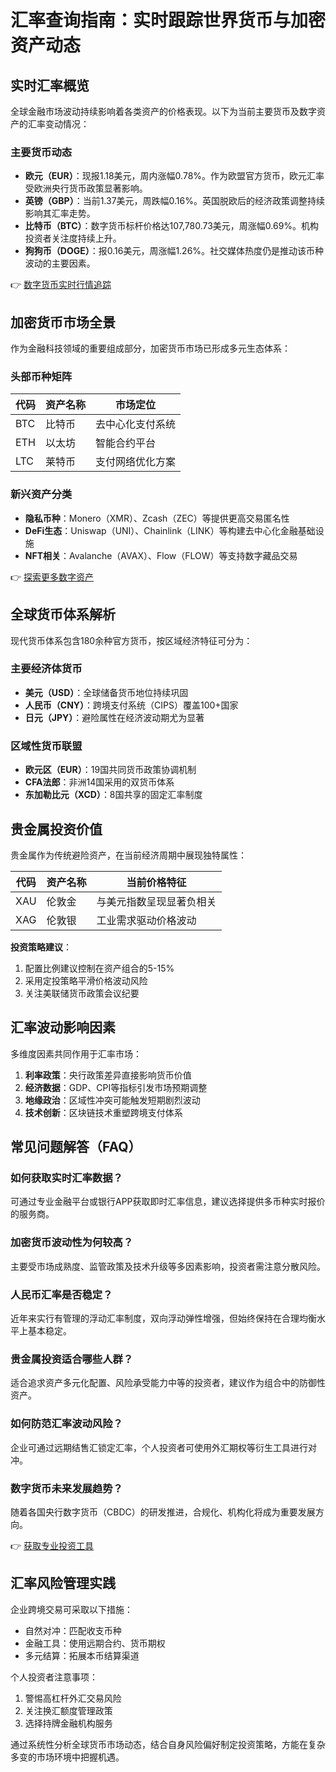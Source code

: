 # 汇率查询指南：实时跟踪世界货币与加密资产动态

## 实时汇率概览

全球金融市场波动持续影响着各类资产的价格表现。以下为当前主要货币及数字资产的汇率变动情况：

### 主要货币动态
- **欧元（EUR）**：现报1.18美元，周内涨幅0.78%。作为欧盟官方货币，欧元汇率受欧洲央行货币政策显著影响。
- **英镑（GBP）**：当前1.37美元，周跌幅0.16%。英国脱欧后的经济政策调整持续影响其汇率走势。
- **比特币（BTC）**：数字货币标杆价格达107,780.73美元，周涨幅0.69%。机构投资者关注度持续上升。
- **狗狗币（DOGE）**：报0.16美元，周涨幅1.26%。社交媒体热度仍是推动该币种波动的主要因素。

👉 [数字货币实时行情追踪](https://bit.ly/okx_welcome)

## 加密货币市场全景

作为金融科技领域的重要组成部分，加密货币市场已形成多元生态体系：

### 头部币种矩阵
| 代码 | 资产名称 | 市场定位 |
|------|----------|----------|
| BTC  | 比特币   | 去中心化支付系统 |
| ETH  | 以太坊   | 智能合约平台 |
| LTC  | 莱特币   | 支付网络优化方案 |

### 新兴资产分类
- **隐私币种**：Monero（XMR）、Zcash（ZEC）等提供更高交易匿名性
- **DeFi生态**：Uniswap（UNI）、Chainlink（LINK）等构建去中心化金融基础设施
- **NFT相关**：Avalanche（AVAX）、Flow（FLOW）等支持数字藏品交易

👉 [探索更多数字资产](https://bit.ly/okx_welcome)

## 全球货币体系解析

现代货币体系包含180余种官方货币，按区域经济特征可分为：

### 主要经济体货币
- **美元（USD）**：全球储备货币地位持续巩固
- **人民币（CNY）**：跨境支付系统（CIPS）覆盖100+国家
- **日元（JPY）**：避险属性在经济波动期尤为显著

### 区域性货币联盟
- **欧元区（EUR）**：19国共同货币政策协调机制
- **CFA法郎**：非洲14国采用的双货币体系
- **东加勒比元（XCD）**：8国共享的固定汇率制度

## 贵金属投资价值

贵金属作为传统避险资产，在当前经济周期中展现独特属性：

| 代码 | 资产名称 | 当前价格特征 |
|------|----------|--------------|
| XAU  | 伦敦金   | 与美元指数呈现显著负相关 |
| XAG  | 伦敦银   | 工业需求驱动价格波动 |

**投资策略建议**：
1. 配置比例建议控制在资产组合的5-15%
2. 采用定投策略平滑价格波动风险
3. 关注美联储货币政策会议纪要

## 汇率波动影响因素

多维度因素共同作用于汇率市场：
1. **利率政策**：央行政策差异直接影响货币价值
2. **经济数据**：GDP、CPI等指标引发市场预期调整
3. **地缘政治**：区域性冲突可能触发短期剧烈波动
4. **技术创新**：区块链技术重塑跨境支付体系

## 常见问题解答（FAQ）

### 如何获取实时汇率数据？
可通过专业金融平台或银行APP获取即时汇率信息，建议选择提供多币种实时报价的服务商。

### 加密货币波动性为何较高？
主要受市场成熟度、监管政策及技术升级等多因素影响，投资者需注意分散风险。

### 人民币汇率是否稳定？
近年来实行有管理的浮动汇率制度，双向浮动弹性增强，但始终保持在合理均衡水平上基本稳定。

### 贵金属投资适合哪些人群？
适合追求资产多元化配置、风险承受能力中等的投资者，建议作为组合中的防御性资产。

### 如何防范汇率波动风险？
企业可通过远期结售汇锁定汇率，个人投资者可使用外汇期权等衍生工具进行对冲。

### 数字货币未来发展趋势？
随着各国央行数字货币（CBDC）的研发推进，合规化、机构化将成为重要发展方向。

👉 [获取专业投资工具](https://bit.ly/okx_welcome)

## 汇率风险管理实践

企业跨境交易可采取以下措施：
- 自然对冲：匹配收支币种
- 金融工具：使用远期合约、货币期权
- 多元结算：拓展本币结算渠道

个人投资者注意事项：
1. 警惕高杠杆外汇交易风险
2. 关注换汇额度管理政策
3. 选择持牌金融机构服务

通过系统性分析全球货币市场动态，结合自身风险偏好制定投资策略，方能在复杂多变的市场环境中把握机遇。